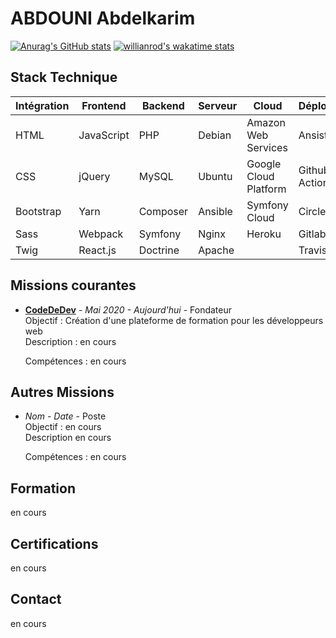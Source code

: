 # ABDOUNI Abdelkarim    

[![Anurag's GitHub stats](https://github-readme-stats.vercel.app/api?username=abdounikarim&layout=compact)](https://github.com/anuraghazra/github-readme-stats)
[![willianrod's wakatime stats](https://github-readme-stats.vercel.app/api/wakatime?username=abdounikarim)](https://github.com/anuraghazra/github-readme-stats)
  
## Stack Technique  
  
|Intégration  |Frontend  |Backend  |Serveur  |Cloud                |Déploiement   |  
|--           |--        |--       |--       |--                   |--            |  
|HTML         |JavaScript|PHP      |Debian   |Amazon Web Services  |Ansistrano    |  
|CSS          |jQuery    |MySQL    |Ubuntu   |Google Cloud Platform|Github Actions|  
|Bootstrap    |Yarn      |Composer |Ansible  |Symfony Cloud        |CircleCI      |  
|Sass         |Webpack   |Symfony  |Nginx    |Heroku               |GitlabCI      |  
|Twig         |React.js  |Doctrine |Apache   |                     |TravisCI      |  
  
## Missions courantes  
  
- **[CodeDeDev][1]** - _Mai 2020 - Aujourd'hui_ - Fondateur  
  Objectif : Création d'une plateforme de formation pour les développeurs web  
  Description : en cours  
    
  Compétences : en cours  
  
## Autres Missions
   
- *Nom* - _Date_ - Poste  
  Objectif : en cours  
  Description en cours  
    
  Compétences : en cours  
  
## Formation  

en cours
  
## Certifications

en cours

## Contact

en cours  

[1]: https://codededev.com
